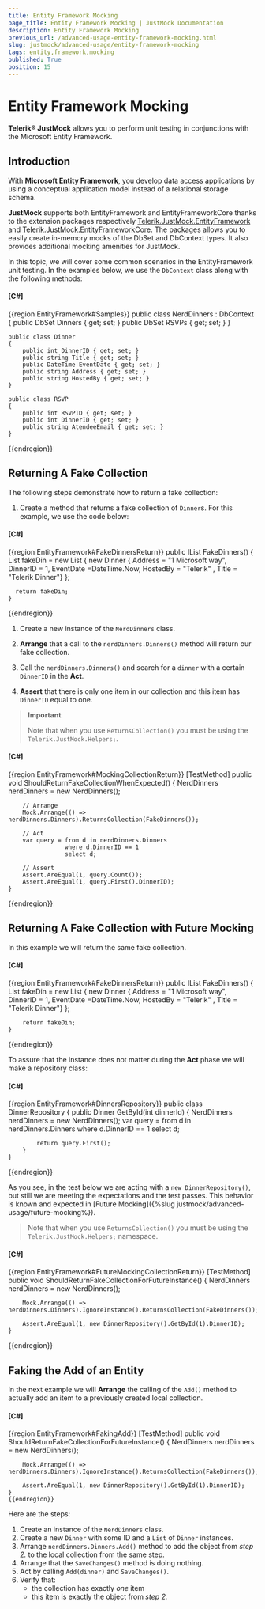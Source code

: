 ```yaml
---
title: Entity Framework Mocking
page_title: Entity Framework Mocking | JustMock Documentation
description: Entity Framework Mocking
previous_url: /advanced-usage-entity-framework-mocking.html
slug: justmock/advanced-usage/entity-framework-mocking
tags: entity,framework,mocking
published: True
position: 15
---
```


# Entity Framework Mocking

__Telerik® JustMock__ allows you to perform unit testing in conjunctions with the Microsoft Entity Framework.

## Introduction

With __Microsoft Entity Framework__, you develop data access applications by using a conceptual application model instead of a relational storage schema.

__JustMock__ supports both EntityFramework and EntityFrameworkCore thanks to the extension packages respectively [Telerik.JustMock.EntityFramework](https://github.com/telerik/Telerik.JustMock.EntityFramework) and [Telerik.JustMock.EntityFrameworkCore](https://github.com/telerik/Telerik.JustMock.EntityFrameworkCore). The packages allows you to easily create in-memory mocks of the DbSet and DbContext types. It also provides additional mocking amenities for JustMock.

In this topic, we will cover some common scenarios in the EntityFramework unit testing. In the examples below, we use the `DbContext` class along with the following methods:

#### __[C#]__

{{region EntityFramework#Samples}}
    public class NerdDinners : DbContext
    {
        public DbSet<Dinner> Dinners { get; set; }
        public DbSet<RSVP> RSVPs { get; set; }
    }

    public class Dinner
    {
        public int DinnerID { get; set; }
        public string Title { get; set; }
        public DateTime EventDate { get; set; }
        public string Address { get; set; }
        public string HostedBy { get; set; }
    }

    public class RSVP
    {
        public int RSVPID { get; set; }
        public int DinnerID { get; set; }
        public string AtendeeEmail { get; set; }
    }
{{endregion}}


## Returning A Fake Collection

The following steps demonstrate how to return a fake collection:

1. Create a method that returns a fake collection of `Dinner`s. For this example, we use the code below:

#### __[C#]__

{{region EntityFramework#FakeDinnersReturn}}
    public IList<Dinner> FakeDinners()
    { 
        List<Dinner> fakeDin = new List<Dinner>
        {
            new Dinner { Address = "1 Microsoft way", DinnerID = 1, EventDate =DateTime.Now, HostedBy = "Telerik" , Title = "Telerik Dinner"}
        };

      return fakeDin;
    }
{{endregion}}

1. Create a new instance of the `NerdDinners` class.

1. __Arrange__ that a call to the `nerdDinners.Dinners()` method will return our fake collection.

1. Call the `nerdDinners.Dinners()` and search for a `dinner` with a certain `DinnerID` in the __Act__.

1. __Assert__ that there is only one item in our collection and this item has `DinnerID` equal to one.

> **Important**
>
> Note that when you use `ReturnsCollection()` you must be using the `Telerik.JustMock.Helpers;`.

#### __[C#]__

{{region EntityFramework#MockingCollectionReturn}}
    [TestMethod]
    public void ShouldReturnFakeCollectionWhenExpected()
    {
        NerdDinners nerdDinners = new NerdDinners();

        // Arrange
        Mock.Arrange(() => nerdDinners.Dinners).ReturnsCollection(FakeDinners());

        // Act
        var query = from d in nerdDinners.Dinners
                    where d.DinnerID == 1
                    select d;

        // Assert
        Assert.AreEqual(1, query.Count());
        Assert.AreEqual(1, query.First().DinnerID);
    }
{{endregion}}

## Returning A Fake Collection with Future Mocking

In this example we will return the same fake collection.

#### __[C#]__

{{region EntityFramework#FakeDinnersReturn}}
    public IList<Dinner> FakeDinners()
    { 
        List<Dinner> fakeDin = new List<Dinner>
        {
            new Dinner { Address = "1 Microsoft way", DinnerID = 1, EventDate =DateTime.Now, HostedBy = "Telerik" , Title = "Telerik Dinner"}
        };

        return fakeDin;
    }
{{endregion}}

To assure that the instance does not matter during the __Act__ phase we will make a repository class:

#### __[C#]__

{{region EntityFramework#DinnersRepository}}
    public class DinnerRepository
    {
        public Dinner GetById(int dinnerId)
        {
            NerdDinners nerdDinners = new NerdDinners();
            var query = from d in nerdDinners.Dinners
                        where d.DinnerID == 1
                        select d;

            return query.First();
        }
    }
{{endregion}}

As you see, in the test below we are acting with a `new DinnerRepository()`, but still we are meeting the expectations and the test passes. This behavior is known and expected in [Future Mocking]({%slug justmock/advanced-usage/future-mocking%}).

> Note that when you use `ReturnsCollection()` you must be using the `Telerik.JustMock.Helpers;` namespace.

#### __[C#]__

{{region EntityFramework#FutureMockingCollectionReturn}}
    [TestMethod]
    public void ShouldReturnFakeCollectionForFutureInstance()
    {
        NerdDinners nerdDinners = new NerdDinners();

        Mock.Arrange(() => nerdDinners.Dinners).IgnoreInstance().ReturnsCollection(FakeDinners());

        Assert.AreEqual(1, new DinnerRepository().GetById(1).DinnerID);
    }   
{{endregion}}

## Faking the Add of an Entity

In the next example we will __Arrange__ the calling of the `Add()` method to actually add an item to a previously created local collection.

#### __[C#]__

{{region EntityFramework#FakingAdd}}
    [TestMethod]
    public void ShouldReturnFakeCollectionForFutureInstance()
    {
        NerdDinners nerdDinners = new NerdDinners();

        Mock.Arrange(() => nerdDinners.Dinners).IgnoreInstance().ReturnsCollection(FakeDinners());

        Assert.AreEqual(1, new DinnerRepository().GetById(1).DinnerID);
    }   
    {{endregion}}

Here are the steps:

1. Create an instance of the `NerdDinners` class.
1. Create a new `Dinner` with some ID and a `List` of `Dinner` instances.
1. Arrange `nerdDinners.Dinners.Add()` method to add the object from *step 2.* to the local collection from the same step.
1. Arrange that the `SaveChanges()` method is doing nothing.
1. Act by calling `Add(dinner)` and `SaveChanges()`.
1. Verify that:
    * the collection has exactly *one* item
    * this item is exactly the object from *step 2.*
